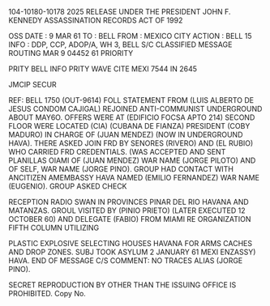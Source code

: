 104-10180-10178
2025 RELEASE UNDER THE PRESIDENT JOHN F. KENNEDY ASSASSINATION RECORDS ACT OF 1992

OSS
DATE : 9 MAR 61
TO : BELL
FROM : MEXICO CITY
ACTION : BELL 15
INFO : DDP, CCP, ADOP/A, WH 3, BELL S/C
CLASSIFIED MESSAGE
ROUTING
MAR 9 04452 61
PRIORITY

PRITY BELL INFO PRITY WAVE CITE MEXI 7544
IN 2645

JMCIP SECUR

REF: BELL 1750 (OUT-9614)
FOLL STATEMENT FROM (LUIS ALBERTO DE JESUS CONDOM CAJIGAL)
REJOINED ANTI-COMMUNIST UNDERGROUND ABOUT MAY6O. OFFERS WERE
AT (EDIFICIO FOCSA APTO 214)
SECOND FLOOR WERE LOCATED (CIA) (CUBANA
DE FIANZA) PRESIDENT (COBY MADURO) IN CHARGE OF (JUAN MENDEZ) (NOW
IN UNDERGROUND HAVA). THERE ASKED JOIN FRD BY SENORES (RIVERO)
AND (EL RUBIO) WHO CARRIED FRD CREDENTIALS. (WAS ACCEPTED AND SENT
PLANILLAS OIAMI OF (JUAN MENDEZ) WAR NAME (JORGE PILOTO) AND OF SELF,
WAR NAME (JORGE PINO). GROUP HAD CONTACT WITH ANCITIZEN AMEMBASSY
HAVA NAMED (EMILIO FERNANDEZ) WAR NAME (EUGENIO). GROUP ASKED CHECK

RECEPTION RADIO SWAN IN PROVINCES PINAR DEL RIO HAVANA AND MATANZAS.
GROUL VISITED BY (PINIO PRIETO) (LATER EXECUTED 12 OCTOBER 60) AND
DELEGATE (FABIO) FROM MIAMI RE ORGANIZATION FIFTH COLUMN UTILIZING

PLASTIC EXPLOSIVE SELECTING HOUSES HAVANA FOR ARMS CACHES AND DROP
ZONES. SUBJ TOOK ASYLUM 2 JANUARY 61 MEXI ENZASSY) HAVA.
END OF MESSAGE
C/S COMMENT: NO TRACES ALIAS (JORGE PINO).

SECRET
REPRODUCTION BY OTHER THAN THE ISSUING OFFICE IS PROHIBITED. Copy No.
